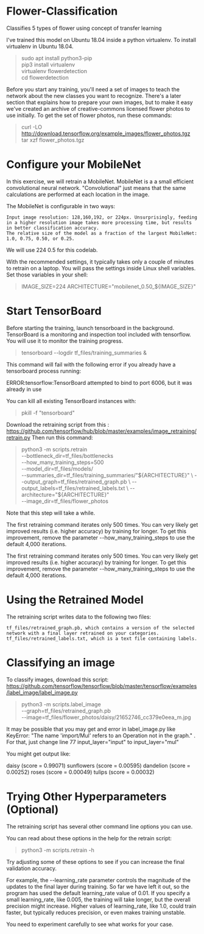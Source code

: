 # Flower-Classification
Classifies 5 types of flower using concept of transfer learning

I've trained this model on Ubuntu 18.04 inside a python virtualenv.
To install virtualenv in Ubuntu 18.04.

> sudo apt install python3-pip<br/>
pip3 install virtualenv<br/>
virtualenv flowerdetection<br/>
cd flowerdetection<br/>

Before you start any training, you'll need a set of images to teach the network about the new classes you want to recognize. There's a later section that explains how to prepare your own images, but to make it easy we've created an archive of creative-commons licensed flower photos to use initially. To get the set of flower photos, run these commands:

> curl -LO http://download.tensorflow.org/example_images/flower_photos.tgz<br/>
tar xzf flower_photos.tgz

# Configure your MobileNet

In this exercise, we will retrain a MobileNet. MobileNet is a a small efficient convolutional neural network. "Convolutional" just means that the same calculations are performed at each location in the image.

The MobileNet is configurable in two ways:

    Input image resolution: 128,160,192, or 224px. Unsurprisingly, feeding in a higher resolution image takes more processing time, but results in better classification accuracy.
    The relative size of the model as a fraction of the largest MobileNet: 1.0, 0.75, 0.50, or 0.25.

We will use 224 0.5 for this codelab.

With the recommended settings, it typically takes only a couple of minutes to retrain on a laptop. You will pass the settings inside Linux shell variables. Set those variables in your shell: 

> IMAGE_SIZE=224
ARCHITECTURE="mobilenet_0.50_${IMAGE_SIZE}"

# Start TensorBoard

Before starting the training, launch tensorboard in the background. TensorBoard is a monitoring and inspection tool included with tensorflow. You will use it to monitor the training progress.

> tensorboard --logdir tf_files/training_summaries &

This command will fail with the following error if you already have a tensorboard process running:

ERROR:tensorflow:TensorBoard attempted to bind to port 6006, but it was already in use

You can kill all existing TensorBoard instances with:

> pkill -f "tensorboard"

Download the retraining script from this : https://github.com/tensorflow/hub/blob/master/examples/image_retraining/retrain.py
Then run this command:

> python3 -m scripts.retrain \
  --bottleneck_dir=tf_files/bottlenecks \
  --how_many_training_steps=500 \
  --model_dir=tf_files/models/ \
  --summaries_dir=tf_files/training_summaries/"${ARCHITECTURE}" \
  --output_graph=tf_files/retrained_graph.pb \
  --output_labels=tf_files/retrained_labels.txt \
  --architecture="${ARCHITECTURE}" \
  --image_dir=tf_files/flower_photos

Note that this step will take a while.

The first retraining command iterates only 500 times. You can very likely get improved results (i.e. higher accuracy) by training for longer. To get this improvement, remove the parameter --how_many_training_steps to use the default 4,000 iterations.

The first retraining command iterates only 500 times. You can very likely get improved results (i.e. higher accuracy) by training for longer. To get this improvement, remove the parameter --how_many_training_steps to use the default 4,000 iterations.

# Using the Retrained Model

The retraining script writes data to the following two files:

    tf_files/retrained_graph.pb, which contains a version of the selected network with a final layer retrained on your categories.
    tf_files/retrained_labels.txt, which is a text file containing labels.


# Classifying an image

To classify images, download this script: https://github.com/tensorflow/tensorflow/blob/master/tensorflow/examples/label_image/label_image.py

> python3 -m scripts.label_image \
    --graph=tf_files/retrained_graph.pb  \
    --image=tf_files/flower_photos/daisy/21652746_cc379e0eea_m.jpg
    
It may be possible that you may get and error in label_image.py like KeyError: "The name 'import/Mul' refers to an Operation not in the graph." . For that, just change line 77 input_layer="input" to input_layer="mul"
    
You might get output like:

daisy (score = 0.99071)
sunflowers (score = 0.00595)
dandelion (score = 0.00252)
roses (score = 0.00049)
tulips (score = 0.00032)

# Trying Other Hyperparameters (Optional)

The retraining script has several other command line options you can use.

You can read about these options in the help for the retrain script:

> python3 -m scripts.retrain -h

Try adjusting some of these options to see if you can increase the final validation accuracy.

For example, the --learning_rate parameter controls the magnitude of the updates to the final layer during training. So far we have left it out, so the program has used the default learning_rate value of 0.01. If you specify a small learning_rate, like 0.005, the training will take longer, but the overall precision might increase. Higher values of learning_rate, like 1.0, could train faster, but typically reduces precision, or even makes training unstable.

You need to experiment carefully to see what works for your case.
